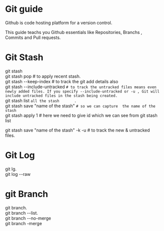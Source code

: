 # Git guide

Github is code hosting platform for a version control.

This guide teachs you Github essentials like Repositories, Branchs , Commits and Pull requests.
# Git Stash  
git stash  
git stash pop # to apply recent stash.  
git stash --keep-index # to track the git add details also  
git stash --include-untracked  `# to track the untracked files means even newly added files. If you specify --include-untracked or -u , Git will include untracked files in the stash being created. `		  
git stash list `all the stash		`.   
git stash save "name of the stash" `# so we can capture  the name of the stash`    
git stash apply 1 # here we need to give id which we can see from git stash list 

git stash save "name of the stash" -k -u # to track the new & untracked files. 

# Git Log

git lg.   
git log --raw


# git Branch
git branch.   
git branch --list.  
git branch --no-merge    
git branch -merge   



